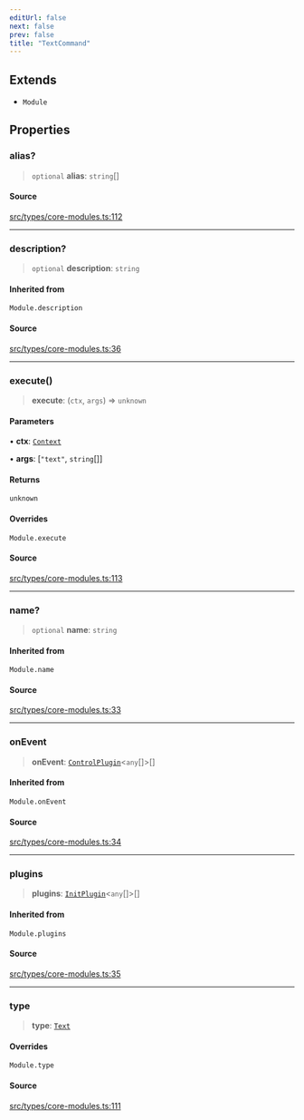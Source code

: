 ```yaml
---
editUrl: false
next: false
prev: false
title: "TextCommand"
---
```


## Extends

- `Module`

## Properties

### alias?

> `optional` **alias**: `string`[]

#### Source

[src/types/core-modules.ts:112](https://github.com/sern-handler/handler/blob/04c4625bfa2f746935f4a8cee62b77cdffd86684/src/types/core-modules.ts#L112)

***

### description?

> `optional` **description**: `string`

#### Inherited from

`Module.description`

#### Source

[src/types/core-modules.ts:36](https://github.com/sern-handler/handler/blob/04c4625bfa2f746935f4a8cee62b77cdffd86684/src/types/core-modules.ts#L36)

***

### execute()

> **execute**: (`ctx`, `args`) => `unknown`

#### Parameters

• **ctx**: [`Context`](/v3/api/classes/context/)

• **args**: [`"text"`, `string`[]]

#### Returns

`unknown`

#### Overrides

`Module.execute`

#### Source

[src/types/core-modules.ts:113](https://github.com/sern-handler/handler/blob/04c4625bfa2f746935f4a8cee62b77cdffd86684/src/types/core-modules.ts#L113)

***

### name?

> `optional` **name**: `string`

#### Inherited from

`Module.name`

#### Source

[src/types/core-modules.ts:33](https://github.com/sern-handler/handler/blob/04c4625bfa2f746935f4a8cee62b77cdffd86684/src/types/core-modules.ts#L33)

***

### onEvent

> **onEvent**: [`ControlPlugin`](/v3/api/interfaces/controlplugin/)\<`any`[]\>[]

#### Inherited from

`Module.onEvent`

#### Source

[src/types/core-modules.ts:34](https://github.com/sern-handler/handler/blob/04c4625bfa2f746935f4a8cee62b77cdffd86684/src/types/core-modules.ts#L34)

***

### plugins

> **plugins**: [`InitPlugin`](/v3/api/interfaces/initplugin/)\<`any`[]\>[]

#### Inherited from

`Module.plugins`

#### Source

[src/types/core-modules.ts:35](https://github.com/sern-handler/handler/blob/04c4625bfa2f746935f4a8cee62b77cdffd86684/src/types/core-modules.ts#L35)

***

### type

> **type**: [`Text`](/v3/api/enumerations/commandtype/#text)

#### Overrides

`Module.type`

#### Source

[src/types/core-modules.ts:111](https://github.com/sern-handler/handler/blob/04c4625bfa2f746935f4a8cee62b77cdffd86684/src/types/core-modules.ts#L111)
